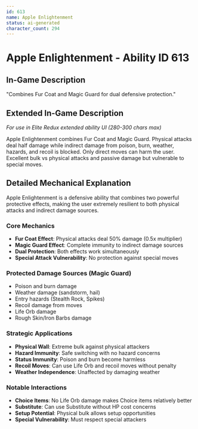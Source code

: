 ```yaml
---
id: 613
name: Apple Enlightenment
status: ai-generated
character_count: 294
---
```


# Apple Enlightenment - Ability ID 613

## In-Game Description
"Combines Fur Coat and Magic Guard for dual defensive protection."

## Extended In-Game Description
*For use in Elite Redux extended ability UI (280-300 chars max)*

Apple Enlightenment combines Fur Coat and Magic Guard. Physical attacks deal half damage while indirect damage from poison, burn, weather, hazards, and recoil is blocked. Only direct moves can harm the user. Excellent bulk vs physical attacks and passive damage but vulnerable to special moves.

## Detailed Mechanical Explanation

Apple Enlightenment is a defensive ability that combines two powerful protective effects, making the user extremely resilient to both physical attacks and indirect damage sources.

### Core Mechanics
- **Fur Coat Effect**: Physical attacks deal 50% damage (0.5x multiplier)
- **Magic Guard Effect**: Complete immunity to indirect damage sources
- **Dual Protection**: Both effects work simultaneously
- **Special Attack Vulnerability**: No protection against special moves

### Protected Damage Sources (Magic Guard)
- Poison and burn damage
- Weather damage (sandstorm, hail)
- Entry hazards (Stealth Rock, Spikes)
- Recoil damage from moves
- Life Orb damage
- Rough Skin/Iron Barbs damage

### Strategic Applications
- **Physical Wall**: Extreme bulk against physical attackers
- **Hazard Immunity**: Safe switching with no hazard concerns
- **Status Immunity**: Poison and burn become harmless
- **Recoil Moves**: Can use Life Orb and recoil moves without penalty
- **Weather Independence**: Unaffected by damaging weather

### Notable Interactions
- **Choice Items**: No Life Orb damage makes Choice items relatively better
- **Substitute**: Can use Substitute without HP cost concerns
- **Setup Potential**: Physical bulk allows setup opportunities
- **Special Vulnerability**: Must respect special attackers